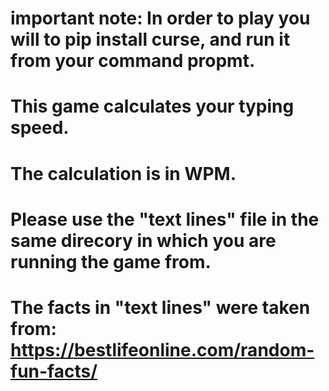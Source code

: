 # important note: In order to play you will to pip install curse, and run it from your command propmt.

# This game calculates your typing speed.
# The calculation is in WPM.

# Please use the "text lines" file in the same direcory in which you are running the game from.

# The facts in "text lines" were taken from: https://bestlifeonline.com/random-fun-facts/
